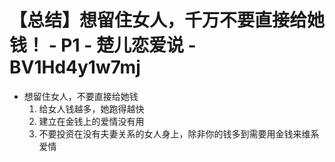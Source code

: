 # 【总结】想留住女人，千万不要直接给她钱！ - P1 - 楚儿恋爱说 - BV1Hd4y1w7mj

-   想留住女人，不要直接给她钱
    1.  给女人钱越多，她跑得越快
    2.  建立在金钱上的爱情没有用
    3.  不要投资在没有夫妻关系的女人身上，除非你的钱多到需要用金钱来维系爱情